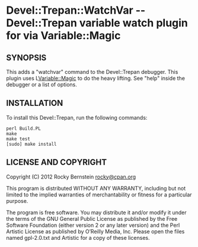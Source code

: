 Devel::Trepan::WatchVar -- Devel::Trepan variable watch plugin for via Variable::Magic 
====================================================================

SYNOPSIS
--------

This adds a "watchvar" command to the Devel::Trepan debugger.
This plugin uses L<Variable::Magic> to do the heavy lifting.
See "help" inside the debugger or a list of options.

INSTALLATION
------------

To install this Devel::Trepan, run the following commands:

	perl Build.PL
	make
	make test
	[sudo] make install

LICENSE AND COPYRIGHT
---------------------

Copyright (C) 2012 Rocky Bernstein <rocky@cpan.org>

This program is distributed WITHOUT ANY WARRANTY, including but not
limited to the implied warranties of merchantability or fitness for a
particular purpose.

The program is free software. You may distribute it and/or modify it
under the terms of the GNU General Public License as published by the
Free Software Foundation (either version 2 or any later version) and
the Perl Artistic License as published by O’Reilly Media, Inc. Please
open the files named gpl-2.0.txt and Artistic for a copy of these
licenses.

